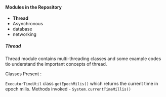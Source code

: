 #### Modules in the Repository ####


* **Thread**
* Asynchronous
* database
* networking


##### Thread #####  

Thread module contains multi-threading classes and some example codes tio understand the important concepts of thread.

Classes Present :

`ExecutorTimeUtil` class `getEpochMilis()` which returns the current time in epoch milis. Methods invoked - `System.currentTimeMillis()` 


